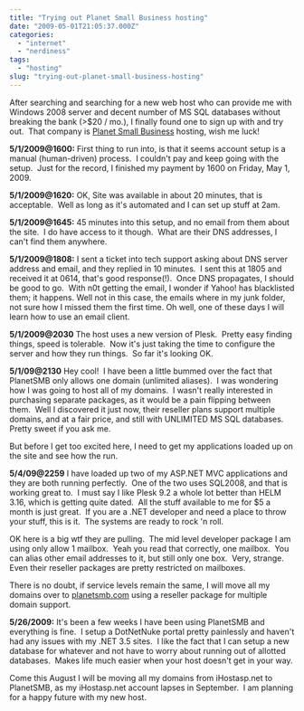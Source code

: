 ```yaml
---
title: "Trying out Planet Small Business hosting"
date: "2009-05-01T21:05:37.000Z"
categories: 
  - "internet"
  - "nerdiness"
tags: 
  - "hosting"
slug: "trying-out-planet-small-business-hosting"
---
```


After searching and searching for a new web host who can provide me with Windows 2008 server and decent number of MS SQL databases without breaking the bank (>$20 / mo.), I finally found one to sign up with and try out.  That company is [Planet Small Business](https://www.planetsmb.com) hosting, wish me luck!

**5/1/2009@1600:** First thing to run into, is that it seems account setup is a manual (human-driven) process.  I couldn't pay and keep going with the setup.  Just for the record, I finished my payment by 1600 on Friday, May 1, 2009.

**5/1/2009@1620:** OK, Site was available in about 20 minutes, that is acceptable.  Well as long as it's automated and I can set up stuff at 2am.

**5/1/2009@1645:** 45 minutes into this setup, and no email from them about the site.  I do have access to it though.  What are their DNS addresses, I can't find them anywhere.

**5/1/2009@1808:** I sent a ticket into tech support asking about DNS server address and email, and they replied in 10 minutes.  I sent this at 1805 and received it at 0614, that's good response(!).  Once DNS propagates, I should be good to go.  With n0t getting the email, I wonder if Yahoo! has blacklisted them; it happens. Well not in this case, the emails where in my junk folder, not sure how I missed them the first time. Oh well, one of these days I will learn how to use an email client.

**5/1/2009@2030** The host uses a new version of Plesk.  Pretty easy finding things, speed is tolerable.  Now it's just taking the time to configure the server and how they run things.  So far it's looking OK.

**5/1/09@2130** Hey cool!  I have been a little bummed over the fact that PlanetSMB only allows one domain (unlimited aliases).  I was wondering how I was going to host all of my domains.  I wasn't really interested in purchasing separate packages, as it would be a pain flipping between them.  Well I discovered it just now, their reseller plans support multiple domains, and at a fair price, and still with UNLIMITED MS SQL databases.  Pretty sweet if you ask me.

But before I get too excited here, I need to get my applications loaded up on the site and see how the run.

**5/4/09@2259** I have loaded up two of my ASP.NET MVC applications and they are both running perfectly.  One of the two uses SQL2008, and that is working great to.  I must say I like Plesk 9.2 a whole lot better than HELM 3.16, which is getting quite dated.  All the stuff available to me for $5 a month is just great.  If you are a .NET developer and need a place to throw your stuff, this is it.  The systems are ready to rock 'n roll.

OK here is a big wtf they are pulling.  The mid level developer package I am using only allow 1 mailbox.  Yeah you read that correctly, one mailbox.  You can alias other email addresses to it, but still only one box.  Very, strange.  Even their reseller packages are pretty restricted on mailboxes.

There is no doubt, if service levels remain the same, I will move all my domains over to [planetsmb.com](http://plantsmb.com) using a reseller package for multiple domain support.

**5/26/2009:** It's been a few weeks I have been using PlanetSMB and everything is fine.  I setup a DotNetNuke portal pretty painlessly and haven't had any issues with my .NET 3.5 sites.  I like the fact that I can setup a new database for whatever and not have to worry about running out of allotted databases.  Makes life much easier when your host doesn't get in your way.

Come this August I will be moving all my domains from iHostasp.net to PlanetSMB, as my iHostasp.net account lapses in September.  I am planning for a happy future with my new host.
